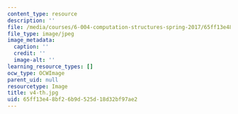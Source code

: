 ```yaml
---
content_type: resource
description: ''
file: /media/courses/6-004-computation-structures-spring-2017/65ff13e48bf26b9d525d18d32bf97ae2_v4-th.jpg
file_type: image/jpeg
image_metadata:
  caption: ''
  credit: ''
  image-alt: ''
learning_resource_types: []
ocw_type: OCWImage
parent_uid: null
resourcetype: Image
title: v4-th.jpg
uid: 65ff13e4-8bf2-6b9d-525d-18d32bf97ae2
---
```


